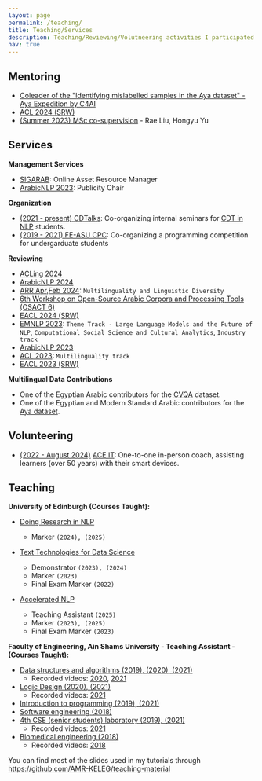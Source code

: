 ```yaml
---
layout: page
permalink: /teaching/
title: Teaching/Services
description: Teaching/Reviewing/Volutneering activities I participated in.
nav: true
---
```



## Mentoring
- [Coleader of the "Identifying mislabelled samples in the Aya dataset" - Aya Expedition by C4AI](https://www.youtube.com/watch?v=s-CC4OgG330)
- <u>ACL 2024 (SRW)</u>
- <u>(Summer 2023) MSc co-supervision</u> - Rae Liu, Hongyu Yu

## Services
**Management Services**
- [SIGARAB](https://www.sigarab.org/): Online Asset Resource Manager
- [ArabicNLP 2023](https://arabicnlp2023.sigarab.org/organizers/): Publicity Chair

**Organization**
- <u>(2021 - present) CDTalks</u>: Co-organizing internal seminars for [CDT in NLP](https://web.inf.ed.ac.uk/cdt/natural-language-processing) students.
- <u>(2019 - 2021) FE-ASU CPC</u>: Co-organizing a programming competition for undergarduate students

**Reviewing**
- [ACLing 2024](https://acling.org/program-committee/)
- [ArabicNLP 2024](https://arabicnlp2024.sigarab.org)
- <u>ARR Apr,Feb 2024</u>: `Multilinguality and Linguistic Diversity`
- [6th Workshop on Open-Source Arabic Corpora and Processing Tools (OSACT 6)](https://osact-lrec.github.io/#committees)
- [EACL 2024 (SRW)](https://sites.google.com/view/eacl2024srw/committees)
- <u>EMNLP 2023</u>: `Theme Track - Large Language Models and the Future of NLP`, `Computational Social Science and Cultural Analytics`, `Industry track`
- [ArabicNLP 2023](https://arabicnlp2023.sigarab.org/program-committee)
- <u>ACL 2023</u>: `Multilinguality track`
- [EACL 2023 (SRW)](https://sites.google.com/view/eacl2023srw/commitees)

**Multilingual Data Contributions**
- One of the Egyptian Arabic contributors for the [CVQA](https://huggingface.co/datasets/afaji/cvqa) dataset.
- One of the Egyptian and Modern Standard Arabic contributors for the [Aya dataset](https://huggingface.co/datasets/CohereForAI/aya_dataset).

## Volunteering
- <u>(2022 - August 2024)</u> [ACE IT](https://aceit.org.uk/): One-to-one in-person coach, assisting learners (over 50 years) with their smart devices.

## Teaching
**University of Edinburgh (Courses Taught):**
- <u>Doing Research in NLP</u>
  - Marker `(2024), (2025)`

- <u>Text Technologies for Data Science</u>
  - Demonstrator `(2023), (2024)`
  - Marker `(2023)`
  - Final Exam Marker `(2022)`

- <u>Accelerated NLP</u>
  - Teaching Assistant `(2025)`
  - Marker `(2023), (2025)`
  - Final Exam Marker `(2023)`

**Faculty of Engineering, Ain Shams University - Teaching Assistant - (Courses Taught):**
- <u>Data structures and algorithms (2019), (2020), (2021)</u>
  - Recorded videos: [2020](https://www.youtube.com/playlist?list=PLYq-G4vgX5Bxv-nmJ63TMlceEgchOOWCJ), [2021](https://www.youtube.com/playlist?list=PLSAVCAIEVqa8yHjRC1XgU2EhSLHB41A1E)
- <u>Logic Design (2020), (2021)</u>
  - Recorded videos: [2021](https://www.youtube.com/playlist?list=PLYq-G4vgX5BxPXo_bZ_yuAGzMEH7V52Y9)
- <u>Introduction to programming (2019), (2021)</u>
- <u>Software engineering (2018)</u>
- <u>4th CSE (senior students) laboratory (2019), (2021)</u>
  - Recorded videos: [2021](https://www.youtube.com/playlist?list=PLYq-G4vgX5Bw1TFu3hlXjPO5qUJNMuAHD)
- <u>Biomedical engineering (2018)</u>
  - Recorded videos: [2018](https://www.youtube.com/playlist?list=PLYq-G4vgX5BwpKNDCpwlELJi0phWhYjyI)

You can find most of the slides used in my tutorials through <a href="https://github.com/AMR-KELEG/teaching-material"> https://github.com/AMR-KELEG/teaching-material</a>
